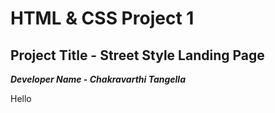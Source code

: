 # HTML & CSS Project 1

## Project Title - Street Style Landing Page

**_Developer Name - Chakravarthi Tangella_**

Hello
